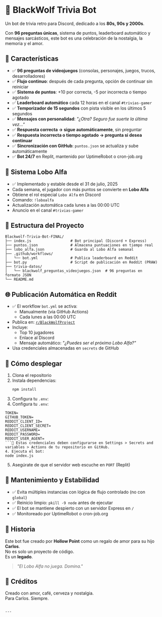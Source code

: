 # 🐺 BlackWolf Trivia Bot

Un bot de trivia retro para Discord, dedicado a los **80s, 90s y 2000s**.

Con **96 preguntas únicas**, sistema de puntos, leaderboard automático y mensajes sarcásticos, este bot es una celebración de la nostalgia, la memoria y el amor.

## 🧩 Características

- ✅ **96 preguntas de videojuegos** (consolas, personajes, juegos, trucos, desarrolladores)
- ✅ **Flujo continuo**: después de cada pregunta, opción de continuar sin reiniciar
- ✅ **Sistema de puntos**: +10 por correcta, -5 por incorrecta o tiempo agotado
- ✅ **Leaderboard automático** cada 12 horas en el canal `#trivias-gamer`
- ✅ **Temporizador de 15 segundos** con pista visible en los últimos 5 segundos
- ✅ **Mensajes con personalidad**: *"¿Otra? Seguro fue suerte la última vez..."*
- ✅ **Respuesta correcta → sigue automáticamente**, sin preguntar
- ✅ **Respuesta incorrecta o tiempo agotado → pregunta si desea continuar**
- ✅ **Sincronización con GitHub**: `puntos.json` se actualiza y sube automáticamente
- ✅ **Bot 24/7** en Replit, mantenido por UptimeRobot o cron-job.org

## 🐺 Sistema Lobo Alfa

- ✅ Implementado y estable desde el 31 de julio, 2025
- Cada semana, el jugador con más puntos se convierte en **Lobo Alfa**
- Obtiene el rol especial `Lobo Alfa` en Discord
- Comando: `!loboalfa`
- Actualización automática cada lunes a las 00:00 UTC
- Anuncio en el canal `#trivias-gamer`

## 📂 Estructura del Proyecto

```
Blackwolf-Trivia-Bot-FINAL/
├── index.js                  # Bot principal (Discord + Express)
├── puntos.json               # Almacena puntuaciones en tiempo real
├── lobo_alfa.json            # Guarda al Lobo Alfa semanal
├── .github/workflows/
│   └── bot.yml               # Publica leaderboard en Reddit
├── bot.py                    # Script de publicación en Reddit (PRAW)
├── trivia-datos/
│   └── blackwolf_preguntas_videojuegos.json  # 96 preguntas en formato JSON
└── README.md
```

## 🌐 Publicación Automática en Reddit

- ✅ El workflow `bot.yml` se activa:
  - Manualmente (via GitHub Actions)
  - Cada lunes a las 00:00 UTC
- Publica en: [`r/BlackWolfProject`](https://www.reddit.com/r/BlackWolfProject/)
- Incluye:
  - Top 10 jugadores
  - Enlace al Discord
  - Mensaje automático: *"¿Puedes ser el próximo Lobo Alfa?"*
- Usa credenciales almacenadas en `secrets` de GitHub

## 🚀 Cómo desplegar

1. Clona el repositorio
2. Instala dependencias:
   ```bash
   npm install
   ```
3. Configura tu `.env`:
  3. Configura tu `.env`:
   ```env
   TOKEN=
   GITHUB_TOKEN=
   REDDIT_CLIENT_ID=
   REDDIT_CLIENT_SECRET=
   REDDIT_USERNAME=
   REDDIT_PASSWORD=
   REDDIT_USER_AGENT=
   ```🔐 Estas credenciales deben configurarse en Settings > Secrets and variables > Actions de tu repositorio en GitHub.
4. Ejecuta el bot:
   node index.js
   ```
5. Asegúrate de que el servidor web escuche en `PORT` (Replit)

## 🔄 Mantenimiento y Estabilidad

- ✅ Evita múltiples instancias con lógica de flujo controlado (no con `global`)
- ✅ Reinicio limpio: `pkill -9 node` antes de ejecutar
- ✅ El bot se mantiene despierto con un servidor Express en `/`
- ✅ Monitoreado por UptimeRobot o cron-job.org

## 📜 Historia

Este bot fue creado por **Hollow Point** como un regalo de amor para su hijo **Carlos**.  
No es solo un proyecto de código.  
Es un **legado**.

> *"El Lobo Alfa no juega. Domina."*

## 💌 Créditos

Creado con amor, café, cerveza y nostalgia.  
Para Carlos. Siempre.
```

---



